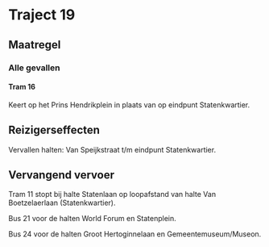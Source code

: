 # Traject 19
## Maatregel
### Alle gevallen

#### Tram 16
Keert op het Prins Hendrikplein in plaats van op eindpunt Statenkwartier.

## Reizigerseffecten
Vervallen halten: Van Speijkstraat t/m eindpunt Statenkwartier.

## Vervangend vervoer

Tram 11 stopt bij halte Statenlaan op loopafstand van halte Van Boetzelaerlaan (Statenkwartier).

Bus 21 voor de halten World Forum en Statenplein.

Bus 24 voor de halten Groot Hertoginnelaan en Gemeentemuseum/Museon.
